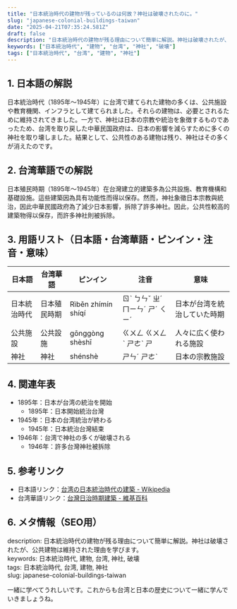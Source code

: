 ```yaml
---
title: "日本統治時代の建物が残っているのは何故？神社は破壊されたのに。"
slug: "japanese-colonial-buildings-taiwan"
date: "2025-04-21T07:35:24.581Z"
draft: false
description: "日本統治時代の建物が残る理由について簡単に解説。神社は破壊されたが、公共建物は維持された理由を学びます。"
keywords: ["日本統治時代", "建物", "台湾", "神社", "破壊"]
tags: ["日本統治時代", "台湾", "建物", "神社"]
---
```


## 1. 日本語の解説  
日本統治時代（1895年〜1945年）に台湾で建てられた建物の多くは、公共施設や教育機関、インフラとして建てられました。それらの建物は、必要とされるために維持されてきました。一方で、神社は日本の宗教や統治を象徴するものであったため、台湾を取り戻した中華民国政府は、日本の影響を減らすために多くの神社を取り壊しました。結果として、公共性のある建物は残り、神社はその多くが消えたのです。

## 2. 台湾華語での解説  
日本殖民時期（1895年〜1945年）在台灣建立的建築多為公共設施、教育機構和基礎設施。這些建築因為具有功能性而得以保存。然而，神社象徵日本宗教與統治，因此中華民國政府為了減少日本影響，拆除了許多神社。因此，公共性較高的建築物得以保存，而許多神社則被拆除。

## 3. 用語リスト（日本語・台湾華語・ピンイン・注音・意味）  
| 日本語       | 台湾華語     | ピンイン         | 注音       | 意味                   |
|------------|----------|--------------|----------|--------------------|
| 日本統治時代 | 日本殖民時期 | Rìběn zhímín shíqí | ㄖˋ ㄅㄣˇ ㄓˊ ㄇㄧㄣˊ ㄕˊ ㄑㄧˊ | 日本が台湾を統治していた時期 |
| 公共施設     | 公共設施   | gōnggòng shèshī  | ㄍㄨㄥ ㄍㄨㄥˋ ㄕㄜˋ ㄕ | 人々に広く使われる施設      |
| 神社         | 神社      | shénshè        | ㄕㄣˊ ㄕㄜˋ      | 日本の宗教施設           |

## 4. 関連年表  
- 1895年：日本が台湾の統治を開始  
  * 1895年：日本開始統治台灣  
- 1945年：日本の台湾統治が終わる  
  * 1945年：日本統治台灣結束  
- 1946年：台湾で神社の多くが破壊される  
  * 1946年：許多台灣神社被拆除  

## 5. 参考リンク  
- 日本語リンク：[台湾の日本統治時代の建築 - Wikipedia](https://ja.wikipedia.org/wiki/台湾の日本統治時代の建築)  
- 台湾華語リンク：[台灣日治時期建築 - 維基百科](https://zh.wikipedia.org/wiki/臺灣日治時期建築)

## 6. メタ情報（SEO用）  
description: 日本統治時代の建物が残る理由について簡単に解説。神社は破壊されたが、公共建物は維持された理由を学びます。  
keywords: 日本統治時代, 建物, 台湾, 神社, 破壊  
tags: 日本統治時代, 台湾, 建物, 神社  
slug: japanese-colonial-buildings-taiwan

一緒に学べてうれしいです。これからも台湾と日本の歴史について一緒に学んでいきましょうね。